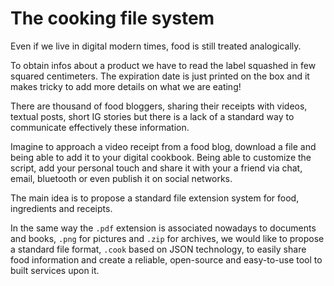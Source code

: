 # The cooking file system
 
Even if we live in digital modern times, food is still treated analogically.

To obtain infos about a product we have to read the label squashed in few squared centimeters. The expiration date is just printed on the box and it makes tricky to add more details on what we are eating!

There are thousand of food bloggers, sharing their receipts with videos, textual posts, short IG stories but there is a lack of a standard way to communicate effectively these information. 

Imagine to approach a video receipt from a food blog, download a file and being able to add it to your digital cookbook. Being able to customize the script, add your personal touch and share it with your a friend via chat, email, bluetooth or even publish it on social networks.

The main idea is to propose a standard file extension system for food, ingredients and receipts.

In the same way the `.pdf` extension is associated nowadays to documents and books, `.png` for pictures and `.zip` for archives, we would like to propose a standard file format, `.cook` based on JSON technology, to easily share food information and create a reliable, open-source and easy-to-use tool to built services upon it.
